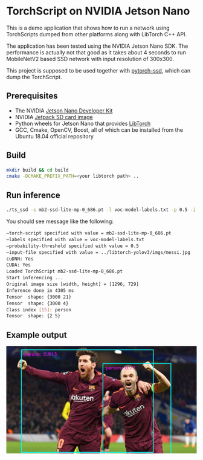 # TorchScript on NVIDIA Jetson Nano

This is a demo application that shows how to run a network using TorchScripts
dumped from other platforms along with LibTorch C++ API.

The application has been tested using the NVIDIA Jetson Nano SDK. The performance
is actually not that good as it takes about 4 seconds to run MobileNetV2 based
SSD network with input resolution of 300x300.

This project is supposed to be used together with
[pytorch-ssd](https://github.com/tufei/pytorch-ssd), which can dump the TorchScript.

## Prerequisites

* The NVIDIA [Jetson Nano Developer Kit](https://www.nvidia.com/en-us/autonomous-machines/embedded-systems/jetson-nano-developer-kit/)
* NVIDIA [Jetpack SD card image](https://developer.nvidia.com/embedded/jetpack)
* Python wheels for Jetson Nano that provides [LibTorch](https://nvidia.box.com/v/torch-stable-cp36-jetson-jp42)
* GCC, Cmake, OpenCV, Boost, all of which can be installed from the Ubuntu 18.04
official repository

## Build

```bash
mkdir build && cd build
cmake -DCMAKE_PREFIX_PATH=<your libtorch path> ..
```

## Run inference

```bash
./ts_ssd -s mb2-ssd-lite-mp-0_686.pt -l voc-model-labels.txt -p 0.5 -i messi.jpg
```

You should see message like the following:

```bash
–torch-script specified with value = mb2-ssd-lite-mp-0_686.pt
–labels specified with value = voc-model-labels.txt
–probability-threshold specified with value = 0.5
–input-file specified with value = ../libtorch-yolov3/imgs/messi.jpg
cuDNN: Yes
CUDA: Yes
Loaded TorchScript mb2-ssd-lite-mp-0_686.pt
Start inferencing ...
Original image size [width, height] = [1296, 729]
Inference done in 4305 ms
Tensor  shape: {3000 21}
Tensor  shape: {3000 4}
Class index [15]: person
Tensor  shape: {2 5}
```

## Example output

![Example of Mobile SSD](detected.jpg  "Example of Mobile SSD(Courtesy of https://github.com/walktree/libtorch-yolov3/blob/master/imgs/messi.jpg for the image.)")
